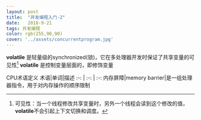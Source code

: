 ```yaml
---
layout: post
title:  "并发编程入门-2"
date:   2018-9-21
tags: 并发编程
color: rgb(255,90,90)
cover: '../assets/concurrentprogram.jpg'
---
```


**volatile** 是轻量级的synchronized(锁)，它在多处理器开发时保证了共享变量的可见性[^1]
**volatile** 是控制变量层面的，即修饰变量

CPU术语定义
 术语|单词|描述
 :-: | :-: | :-:
 内存屏障|memory barrier|是一组处理器指令，用于对内存操作的顺序限制




[^1]: 可见性：当一个线程修改共享变量时，另外一个线程会读到这个修改的值，**volatile**不会引起上下文切换和调度。
